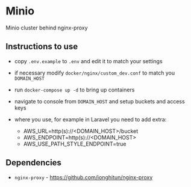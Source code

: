 # Minio

Minio cluster behind nginx-proxy

## Instructions to use

- copy `.env.example` to `.env` and edit it to match your settings
- if necessary modify `docker/nginx/custom_dev.conf` to match you `DOMAIN_HOST`
- run `docker-compose up -d` to bring up containers
- navigate to console from `DOMAIN_HOST` and setup buckets and access keys
- where you use, for example in Laravel you need to add extra:

    - AWS_URL=http(s)://<DOMAIN_HOST>/bucket
    - AWS_ENDPOINT=http(s)://<DOMAIN_HOST>
    - AWS_USE_PATH_STYLE_ENDPOINT=true

## Dependencies

- `nginx-proxy` - https://github.com/ionghitun/nginx-proxy
